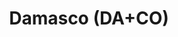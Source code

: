 ---
title: "Damasco (DA+CO)"
url: /caracas/damasco-da-co-av-jose-antonio-paez/
shop: electrónica
---